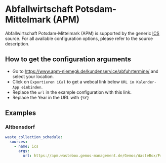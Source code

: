 # Abfallwirtschaft Potsdam-Mittelmark (APM)

Abfallwirtschaft Potsdam-Mittelmark (APM) is supported by the generic [ICS](/doc/source/ics.md) source. For all available configuration options, please refer to the source description.


## How to get the configuration arguments

- Go to <https://www.apm-niemegk.de/kundenservice/abfuhrtermine/> and select your location.  
- Click on `Exportieren iCal` to get a webcal link below `URL in Kalender-App einbinden`.
- Replace the `url` in the example configuration with this link.
- Replace the Year in the URL with `{%Y}`

## Examples

### Altbensdorf

```yaml
waste_collection_schedule:
  sources:
    - name: ics
      args:
        url: https://apm.wastebox.gemos-management.de/Gemos/WasteBox/Frontend/TourSchedule/Raw/Name/{%Y}/List/155643/1427,1429,1431,1433,1434,1435,1436,1437/180/Print/ics/Default/Abfuhrtermine.ics
```
